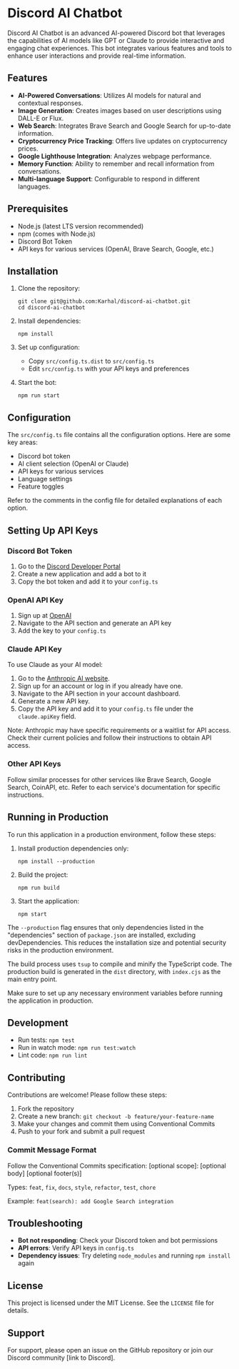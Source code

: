 # Discord AI Chatbot

Discord AI Chatbot is an advanced AI-powered Discord bot that leverages the capabilities of AI models like GPT or Claude to provide interactive and engaging chat experiences. This bot integrates various features and tools to enhance user interactions and provide real-time information.

## Features

- **AI-Powered Conversations**: Utilizes AI models for natural and contextual responses.
- **Image Generation**: Creates images based on user descriptions using DALL-E or Flux.
- **Web Search**: Integrates Brave Search and Google Search for up-to-date information.
- **Cryptocurrency Price Tracking**: Offers live updates on cryptocurrency prices.
- **Google Lighthouse Integration**: Analyzes webpage performance.
- **Memory Function**: Ability to remember and recall information from conversations.
- **Multi-language Support**: Configurable to respond in different languages.

## Prerequisites

- Node.js (latest LTS version recommended)
- npm (comes with Node.js)
- Discord Bot Token
- API keys for various services (OpenAI, Brave Search, Google, etc.)

## Installation

1. Clone the repository:
   ```
   git clone git@github.com:Karhal/discord-ai-chatbot.git
   cd discord-ai-chatbot
   ```

2. Install dependencies:
   ```
   npm install
   ```

3. Set up configuration:
   - Copy `src/config.ts.dist` to `src/config.ts`
   - Edit `src/config.ts` with your API keys and preferences

4. Start the bot:
   ```
   npm run start
   ```

## Configuration

The `src/config.ts` file contains all the configuration options. Here are some key areas:

- Discord bot token
- AI client selection (OpenAI or Claude)
- API keys for various services
- Language settings
- Feature toggles

Refer to the comments in the config file for detailed explanations of each option.

## Setting Up API Keys

### Discord Bot Token
1. Go to the [Discord Developer Portal](https://discord.com/developers/applications)
2. Create a new application and add a bot to it
3. Copy the bot token and add it to your `config.ts`

### OpenAI API Key
1. Sign up at [OpenAI](https://beta.openai.com/signup/)
2. Navigate to the API section and generate an API key
3. Add the key to your `config.ts`

### Claude API Key
To use Claude as your AI model:

1. Go to the [Anthropic AI website](https://www.anthropic.com/).
2. Sign up for an account or log in if you already have one.
3. Navigate to the API section in your account dashboard.
4. Generate a new API key.
5. Copy the API key and add it to your `config.ts` file under the `claude.apiKey` field.

Note: Anthropic may have specific requirements or a waitlist for API access. Check their current policies and follow their instructions to obtain API access.

### Other API Keys
Follow similar processes for other services like Brave Search, Google Search, CoinAPI, etc. Refer to each service's documentation for specific instructions.

## Running in Production

To run this application in a production environment, follow these steps:

1. Install production dependencies only:
   ```
   npm install --production
   ```

2. Build the project:
   ```
   npm run build
   ```

3. Start the application:
   ```
   npm start
   ```

The `--production` flag ensures that only dependencies listed in the "dependencies" section of `package.json` are installed, excluding devDependencies. This reduces the installation size and potential security risks in the production environment.

The build process uses `tsup` to compile and minify the TypeScript code. The production build is generated in the `dist` directory, with `index.cjs` as the main entry point.

Make sure to set up any necessary environment variables before running the application in production.

## Development

- Run tests: `npm test`
- Run in watch mode: `npm run test:watch`
- Lint code: `npm run lint`

## Contributing

Contributions are welcome! Please follow these steps:

1. Fork the repository
2. Create a new branch: `git checkout -b feature/your-feature-name`
3. Make your changes and commit them using Conventional Commits
4. Push to your fork and submit a pull request

### Commit Message Format

Follow the Conventional Commits specification:
<type>[optional scope]: <description>
[optional body]
[optional footer(s)]

Types: `feat`, `fix`, `docs`, `style`, `refactor`, `test`, `chore`

Example: `feat(search): add Google Search integration`

## Troubleshooting

- **Bot not responding**: Check your Discord token and bot permissions
- **API errors**: Verify API keys in `config.ts`
- **Dependency issues**: Try deleting `node_modules` and running `npm install` again

## License

This project is licensed under the MIT License. See the `LICENSE` file for details.

## Support

For support, please open an issue on the GitHub repository or join our Discord community [link to Discord].